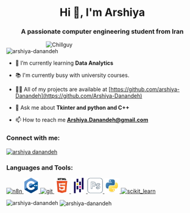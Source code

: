 <h1 align="center">Hi 👋, I'm Arshiya</h1>
<h3 align="center">A passionate computer engineering student from Iran</h3>

<img align="right" alt="Chillguy" width=400 src="https://user-images.githubusercontent.com/74038190/212748830-4c709398-a386-4761-84d7-9e10b98fbe6e.gif">

<p align="left"> <img src="https://komarev.com/ghpvc/?username=arshiya-danandeh&label=Profile%20views&color=0e75b6&style=flat" alt="arshiya-danandeh" /> </p>

- 🌱 I’m currently learning **Data Analytics**

- 📚 I'm currently busy with university courses.

- 👨‍💻 All of my projects are available at [https://github.com/arshiya-Danandeh](https://github.com/Arshiya-Danandeh)

- 💬 Ask me about **Tkinter and python and C++**

- 📫 How to reach me **Arshiya.Danandeh@gmail.com**

<h3 align="left">Connect with me:</h3>
<p align="left">
<a href="https://www.linkedin.com/in/arshiya-danandeh-745915233/" target="blank"><img align="center" src="https://raw.githubusercontent.com/rahuldkjain/github-profile-readme-generator/master/src/images/icons/Social/linked-in-alt.svg" alt="arshiya danandeh" height="30" width="40" /></a>
</p>

<h3 align="left">Languages and Tools:</h3>
<p align="left"><a href="https://n8n.io" target="_blank" rel="noreferrer"> <img src="images/n8n-color.png" alt="n8n" width="40" height="40"/> </a> <a href="https://www.w3schools.com/cpp/" target="_blank" rel="noreferrer"> <img src="https://raw.githubusercontent.com/devicons/devicon/master/icons/cplusplus/cplusplus-original.svg" alt="cplusplus" width="40" height="40"/> </a> <a href="https://git-scm.com/" target="_blank" rel="noreferrer"> <img src="https://www.vectorlogo.zone/logos/git-scm/git-scm-icon.svg" alt="git" width="40" height="40"/> </a> <a href="https://www.w3.org/html/" target="_blank" rel="noreferrer"> <img src="https://raw.githubusercontent.com/devicons/devicon/master/icons/html5/html5-original-wordmark.svg" alt="html5" width="40" height="40"/> </a> <a href="https://pandas.pydata.org/" target="_blank" rel="noreferrer"> <img src="https://raw.githubusercontent.com/devicons/devicon/2ae2a900d2f041da66e950e4d48052658d850630/icons/pandas/pandas-original.svg" alt="pandas" width="40" height="40"/> </a> <a href="https://www.photoshop.com/en" target="_blank" rel="noreferrer"> <img src="https://raw.githubusercontent.com/devicons/devicon/master/icons/photoshop/photoshop-line.svg" alt="photoshop" width="40" height="40"/> </a> <a href="https://www.python.org" target="_blank" rel="noreferrer"> <img src="https://raw.githubusercontent.com/devicons/devicon/master/icons/python/python-original.svg" alt="python" width="40" height="40"/> </a> <a href="https://scikit-learn.org/" target="_blank" rel="noreferrer"> <img src="https://upload.wikimedia.org/wikipedia/commons/0/05/Scikit_learn_logo_small.svg" alt="scikit_learn" width="40" height="40"/> </a> </p>

<p><img align="left" src="https://github-readme-stats.vercel.app/api/top-langs?username=arshiya-danandeh&show_icons=true&locale=en&layout=compact" alt="arshiya-danandeh" /></p>

<p>&nbsp;<img align="center" src="https://github-readme-stats.vercel.app/api?username=arshiya-danandeh&show_icons=true&locale=en" alt="arshiya-danandeh" /></p>
